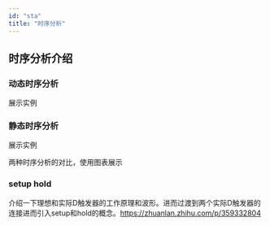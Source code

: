 ```yaml
---
id: "sta"
title: "时序分析"
---
```


## 时序分析介绍

### 动态时序分析
展示实例

### 静态时序分析
展示实例

两种时序分析的对比，使用图表展示

### setup hold

介绍一下理想和实际D触发器的工作原理和波形。进而过渡到两个实际D触发器的连接进而引入setup和hold的概念。https://zhuanlan.zhihu.com/p/359332804